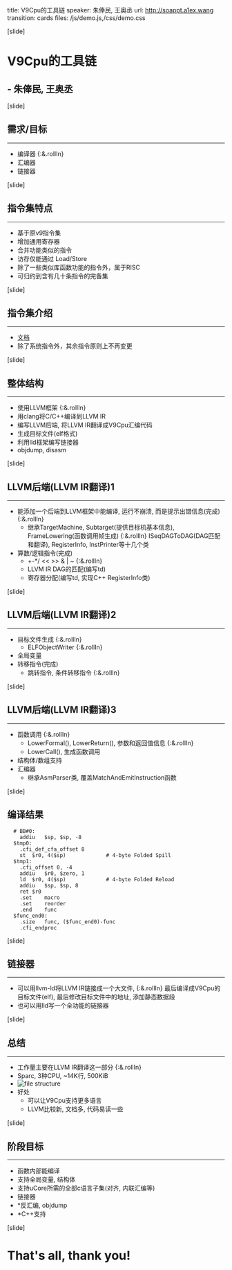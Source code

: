 title: V9Cpu的工具链
speaker: 朱俸民, 王奥丞
url: http://soappt.a1ex.wang
transition: cards
files: /js/demo.js,/css/demo.css

[slide]
# V9Cpu的工具链
## - 朱俸民, 王奥丞

[slide]
## 需求/目标
------
- 编译器 {:&.rollIn}
- 汇编器
- 链接器

[slide]
## 指令集特点
------
- 基于原v9指令集
- 增加通用寄存器
- 合并功能类似的指令
- 访存仅能通过 Load/Store
- 除了一些类似库函数功能的指令外，属于RISC
- 可归约到含有几十条指令的完备集

[slide]
## 指令集介绍
------
- [文档](https://github.com/paulzfm/v9-cpu/blob/master/doc/is.md)
- 除了系统指令外，其余指令原则上不再变更

[slide]
## 整体结构
------
- 使用LLVM框架 {:&.rollIn}
- 用clang将C/C++编译到LLVM IR
- 编写LLVM后端, 将LLVM IR翻译成V9Cpu汇编代码
- 生成目标文件(elf格式)
- 利用lld框架编写链接器
- objdump, disasm

[slide]
## LLVM后端(LLVM IR翻译)1
------
- 能添加一个后端到LLVM框架中能编译, 运行不崩溃, 而是提示出错信息(完成) {:&.rollIn}
  - 继承TargetMachine, Subtarget(提供目标机基本信息), FrameLowering(函数调用帧生成) {:&.rollIn}
    ISeqDAGToDAG(DAG匹配和翻译), RegisterInfo, InstPrinter等十几个类
- 算数/逻辑指令(完成)
  - +-*/ << >> \& \| ~ {:&.rollIn}
  - LLVM IR DAG的匹配(编写td)
  - 寄存器分配(编写td, 实现C++ RegisterInfo类)

[slide]
## LLVM后端(LLVM IR翻译)2
------
- 目标文件生成 {:&.rollIn}
  - ELFObjectWriter {:&.rollIn}
- 全局变量
- 转移指令(完成)
  - 跳转指令, 条件转移指令 {:&.rollIn}

[slide]
## LLVM后端(LLVM IR翻译)3
------
- 函数调用 {:&.rollIn}
  - LowerFormal(), LowerReturn(), 参数和返回值信息 {:&.rollIn}
  - LowerCall(), 生成函数调用
- 结构体/数组支持
- 汇编器
  - 继承AsmParser类, 覆盖MatchAndEmitInstruction函数

[slide]
## 编译结果
```
  # BB#0:
  	addiu	$sp, $sp, -8
  $tmp0:
  	.cfi_def_cfa_offset 8
  	st	$r0, 4($sp)             # 4-byte Folded Spill
  $tmp1:
  	.cfi_offset 0, -4
  	addiu	$r0, $zero, 1
  	ld	$r0, 4($sp)             # 4-byte Folded Reload
  	addiu	$sp, $sp, 8
  	ret	$r0
  	.set	macro
  	.set	reorder
  	.end	func
  $func_end0:
  	.size	func, ($func_end0)-func
  	.cfi_endproc
```

[slide]
## 链接器
------
- 可以用llvm-ld将LLVM IR链接成一个大文件, {:&.rollIn}
  最后编译成V9Cpu的目标文件(elf),
  最后修改目标文件中的地址,
  添加静态数据段
- 也可以用lld写一个全功能的链接器

[slide]
## 总结
------
- 工作量主要在LLVM IR翻译这一部分 {:&.rollIn}
- Sparc, 3种CPU, ~14K行, 500KiB
- ![file structure](/assets/cpp.png)
- 好处
  - 可以让V9Cpu支持更多语言
  - LLVM比较新, 文档多, 代码易读一些

[slide]
## 阶段目标
------
- 函数内部能编译
- 支持全局变量, 结构体
- 支持uCore所需的全部c语言子集(对齐, 内联汇编等)
- 链接器
- \*反汇编, objdump
- \*C++支持

[slide]

# That's all, thank you!
